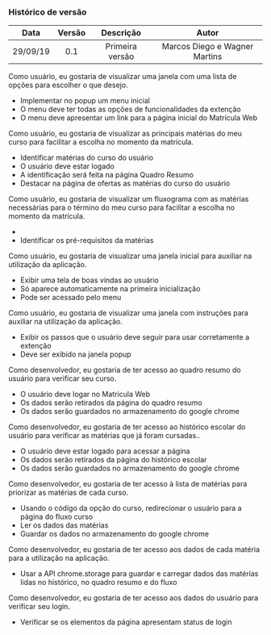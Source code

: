 ### Histórico de versão

Data     | Versão  | Descrição | Autor 
:----:   | :----:  | :----:    | :----: 
29/09/19 | 0.1     | Primeira versão | Marcos Diego e Wagner Martins

Como usuário, eu gostaria de visualizar uma janela com uma lista de opções para escolher o que desejo.

- Implementar no popup um menu inicial
- O menu deve ter todas as opções de funcionalidades da extenção
- O menu deve apresentar um link para a página inicial do Matrícula Web

Como usuário, eu gostaria de visualizar as principais matérias do meu curso para facilitar a escolha no momento da matrícula.

- Identificar matérias do curso do usuário
- O usuário deve estar logado
- A identificação será feita na página Quadro Resumo
- Destacar na página de ofertas as matérias do curso do usuário

Como usuário, eu gostaria de visualizar um fluxograma com as matérias necessárias para o término do meu curso para facilitar a escolha no momento da matrícula.

- 
- Identificar os pré-requisitos da matérias

Como usuário, eu gostaria de visualizar uma janela inicial para auxiliar na utilização da aplicação.

- Exibir uma tela de boas vindas ao usuário
- Só aparece automaticamente na primeira inicialização
- Pode ser acessado pelo menu

Como usuário, eu gostaria de visualizar uma janela com instruções para auxiliar na utilização da aplicação.

- Exibir os passos que o usuário deve seguir para usar corretamente a extenção
- Deve ser exibido na janela popup

Como desenvolvedor, eu gostaria de ter acesso ao quadro resumo do usuário para verificar seu curso.

- O usuário deve logar no Matricula Web
- Os dados serão retirados da página do quadro resumo
- Os dados serão guardados no armazenamento do google chrome

Como desenvolvedor, eu gostaria de ter acesso ao histórico escolar do usuário para verificar as matérias que já foram cursadas..

- O usuário deve estar logado para acessar a página
- Os dados serão retirados da página do histórico escolar
- Os dados serão guardados no armazenamento do google chrome

Como desenvolvedor, eu gostaria de ter acesso à lista de matérias para priorizar as matérias de cada curso.

- Usando o código da opção do curso, redirecionar o usuário para a página do fluxo curso
- Ler os dados das matérias
- Guardar os dados no armazenamento do google chrome

Como desenvolvedor, eu gostaria de ter acesso aos dados de cada matéria para a utilização na aplicação.

- Usar a API chrome.storage para guardar e carregar dados das matérias lidas no histórico, no quadro resumo e do fluxo

Como desenvolvedor, eu gostaria de ter acesso aos dados do usuário para verificar seu login.

- Verificar se os elementos da página apresentam status de login